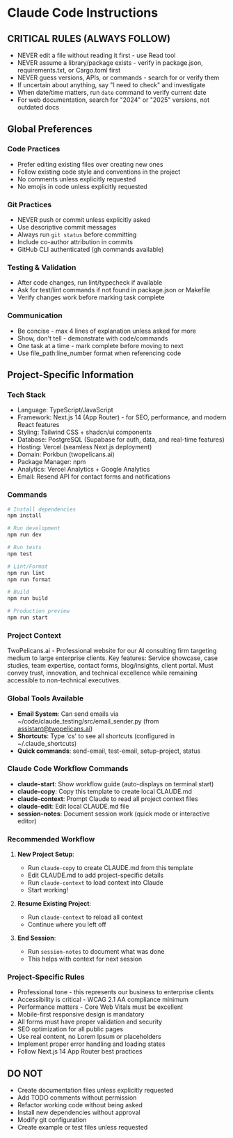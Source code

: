 # Claude Code Instructions

## CRITICAL RULES (ALWAYS FOLLOW)
- NEVER edit a file without reading it first - use Read tool
- NEVER assume a library/package exists - verify in package.json, requirements.txt, or Cargo.toml first
- NEVER guess versions, APIs, or commands - search for or verify them
- If uncertain about anything, say "I need to check" and investigate
- When date/time matters, run `date` command to verify current date
- For web documentation, search for "2024" or "2025" versions, not outdated docs

## Global Preferences
### Code Practices
- Prefer editing existing files over creating new ones
- Follow existing code style and conventions in the project
- No comments unless explicitly requested
- No emojis in code unless explicitly requested

### Git Practices  
- NEVER push or commit unless explicitly asked
- Use descriptive commit messages
- Always run `git status` before committing
- Include co-author attribution in commits
- GitHub CLI authenticated (gh commands available)

### Testing & Validation
- After code changes, run lint/typecheck if available
- Ask for test/lint commands if not found in package.json or Makefile
- Verify changes work before marking task complete

### Communication
- Be concise - max 4 lines of explanation unless asked for more
- Show, don't tell - demonstrate with code/commands
- One task at a time - mark complete before moving to next
- Use file_path:line_number format when referencing code

## Project-Specific Information
<!-- CUSTOMIZE THIS SECTION PER PROJECT -->

### Tech Stack
- Language: TypeScript/JavaScript
- Framework: Next.js 14 (App Router) - for SEO, performance, and modern React features
- Styling: Tailwind CSS + shadcn/ui components
- Database: PostgreSQL (Supabase for auth, data, and real-time features)
- Hosting: Vercel (seamless Next.js deployment)
- Domain: Porkbun (twopelicans.ai)
- Package Manager: npm
- Analytics: Vercel Analytics + Google Analytics
- Email: Resend API for contact forms and notifications

### Commands
```bash
# Install dependencies
npm install

# Run development
npm run dev

# Run tests
npm test

# Lint/Format
npm run lint
npm run format

# Build
npm run build

# Production preview
npm run start
```

### Project Context
TwoPelicans.ai - Professional website for our AI consulting firm targeting medium to large enterprise clients.
Key features: Service showcase, case studies, team expertise, contact forms, blog/insights, client portal.
Must convey trust, innovation, and technical excellence while remaining accessible to non-technical executives.

### Global Tools Available
- **Email System**: Can send emails via ~/code/claude_testing/src/email_sender.py (from assistant@twopelicans.ai)
- **Shortcuts**: Type 'cs' to see all shortcuts (configured in ~/.claude_shortcuts)
- **Quick commands**: send-email, test-email, setup-project, status

### Claude Code Workflow Commands
- **claude-start**: Show workflow guide (auto-displays on terminal start)
- **claude-copy**: Copy this template to create local CLAUDE.md
- **claude-context**: Prompt Claude to read all project context files
- **claude-edit**: Edit local CLAUDE.md file
- **session-notes**: Document session work (quick mode or interactive editor)

### Recommended Workflow
1. **New Project Setup**:
   - Run `claude-copy` to create CLAUDE.md from this template
   - Edit CLAUDE.md to add project-specific details
   - Run `claude-context` to load context into Claude
   - Start working!

2. **Resume Existing Project**:
   - Run `claude-context` to reload all context
   - Continue where you left off

3. **End Session**:
   - Run `session-notes` to document what was done
   - This helps with context for next session

### Project-Specific Rules
- Professional tone - this represents our business to enterprise clients
- Accessibility is critical - WCAG 2.1 AA compliance minimum
- Performance matters - Core Web Vitals must be excellent
- Mobile-first responsive design is mandatory
- All forms must have proper validation and security
- SEO optimization for all public pages
- Use real content, no Lorem Ipsum or placeholders
- Implement proper error handling and loading states
- Follow Next.js 14 App Router best practices

## DO NOT
- Create documentation files unless explicitly requested
- Add TODO comments without permission  
- Refactor working code without being asked
- Install new dependencies without approval
- Modify git configuration
- Create example or test files unless requested